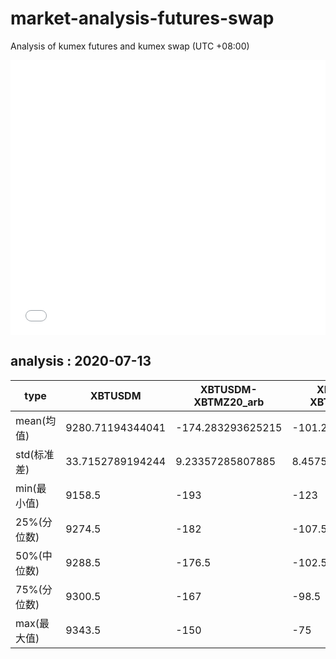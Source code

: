 # market-analysis-futures-swap
Analysis of kumex futures and kumex swap (UTC +08:00)

<iframe width="100%" height="440" src="./data.html" frameborder="no" border="0" scrolling="no"></iframe>

## analysis : 2020-07-13

type|XBTUSDM|XBTUSDM-XBTMZ20_arb|XBTUSDM-XBTMU20_arb|
---|---|---|---
mean(均值) | 9280.71194344041 | -174.283293625215 | -101.276574522075
std(标准差) | 33.7152789194244 | 9.23357285807885 | 8.45750288003415
min(最小值) | 9158.5 | -193 | -123
25%(分位数) | 9274.5 | -182 | -107.5
50%(中位数) | 9288.5 | -176.5 | -102.5
75%(分位数) | 9300.5 | -167 | -98.5
max(最大值) | 9343.5 | -150 | -75
